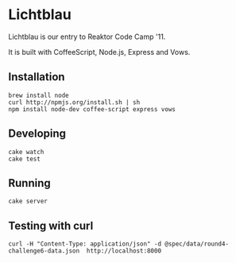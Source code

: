 # Lichtblau

Lichtblau is our entry to Reaktor Code Camp '11.

It is built with CoffeeScript, Node.js, Express and Vows.

## Installation

    brew install node
    curl http://npmjs.org/install.sh | sh
    npm install node-dev coffee-script express vows

## Developing

    cake watch
    cake test

## Running

    cake server

## Testing with curl

    curl -H "Content-Type: application/json" -d @spec/data/round4-challenge6-data.json  http://localhost:8000

